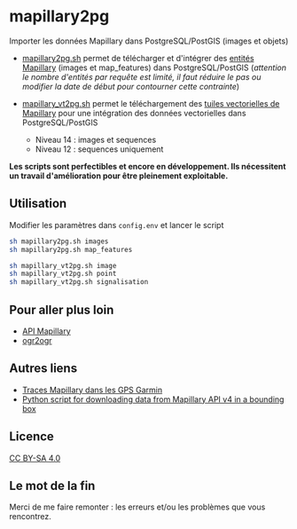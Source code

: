 # mapillary2pg

Importer les données Mapillary dans PostgreSQL/PostGIS (images et objets)

- [mapillary2pg.sh](https://github.com/igeofr/mapillary2pg/blob/main/mapillary2pg.sh) permet de télécharger et d'intégrer des [entités Mapillary](https://www.mapillary.com/developer/api-documentation/#entities) (images et map_features) dans PostgreSQL/PostGIS (*attention le nombre d'entités par requête est limité, il faut réduire le pas ou modifier la date de début pour contourner cette contrainte*)

- [mapillary_vt2pg.sh](https://github.com/igeofr/mapillary2pg/blob/main/mapillary_vt2pg.sh) permet le téléchargement des [tuiles vectorielles de Mapillary](https://www.mapillary.com/developer/api-documentation/#vector-tiles) pour une intégration des données vectorielles dans PostgreSQL/PostGIS

  - Niveau 14 : images et sequences
  - Niveau 12 : sequences uniquement

**Les scripts sont perfectibles et encore en développement. Ils nécessitent un travail d'amélioration pour être pleinement exploitable.**

## Utilisation

Modifier les paramètres dans ```config.env``` et lancer le script

```bash
sh mapillary2pg.sh images
sh mapillary2pg.sh map_features

sh mapillary_vt2pg.sh image
sh mapillary_vt2pg.sh point
sh mapillary_vt2pg.sh signalisation
```

## Pour aller plus loin

- [API Mapillary](https://www.mapillary.com/developer/api-documentation/)
- [ogr2ogr](https://gdal.org/programs/ogr2ogr.html)

## Autres liens 

- [Traces Mapillary dans les GPS Garmin](https://blog.velocarte66.fr/fr/node/374)
- [Python script for downloading data from Mapillary API v4 in a bounding box](https://gist.github.com/cbeddow/28e5d043a46ba34ea91f7b66564307d4)

## Licence

[CC BY-SA 4.0](https://creativecommons.org/licenses/by-sa/4.0/deed.fr)

## Le mot de la fin

Merci de me faire remonter : les erreurs et/ou les problèmes que vous rencontrez.
